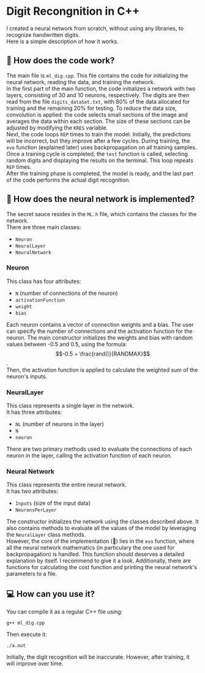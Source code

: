 # Digit Recongnition in C++
I created a neural network from scratch, without using any libraries, to recognize handwritten digits.  
Here is a simple description of how it works.

## 🚀 How does the code work?
The main file is `ml_dig.cpp`. This file contains the code for initializing the neural network, reading the data, and training the network.  
In the first part of the main function, the code initializes a network with two layers, consisting of 30 and 10 neurons, respectively. The digits are then read from the file `digits_dataSet.txt`, with 80% of the data allocated for training and the remaining 20% for testing. To reduce the data size, convolution is applied: the code selects small sections of the image and averages the data within each section. The size of these sections can be adjusted by modifying the `KRES` variable.  
Next, the code loops `REP` times to train the model. Initially, the predictions will be incorrect, but they improve after a few cycles. During training, the `evo` function (explained later) uses backpropagation on all training samples. Once a training cycle is completed, the `test` function is called, selecting random digits and displaying the results on the terminal. This loop repeats `REP` times.  
After the training phase is completed, the model is ready, and the last part of the code performs the actual digit recognition.

## 🥫 How does the neural network is implemented?
The secret sauce resides in the `ML.h` file, which contains the classes for the network.  
There are three main classes:
 - `Neuron`
 - `NeuralLayer`
 - `NeuralNetwork`

### Neuron
This class has four attributes:
- `N` (number of connections of the neuron)
- `activationFunction`
- `weight`
- `bias`

Each neuron contains a vector of connection weights and a bias. The user can specify the number of connections and the activation function for the neuron. The main constructor initializes the weights and bias with random values between -0.5 and 0.5, using the formula: $$-0.5 + \frac{rand()}{RANDMAX}$$.  
Then, the activation function is applied to calculate the weighted sum of the neuron's inputs.

### NeuralLayer
This class represents a single layer in the network.  
It has three attributes:
- `NL` (number of neurons in the layer)
- `N`
- `neuron`
  
There are two primary methods used to evaluate the connections of each neuron in the layer, calling the activation function of each neuron.

### Neural Network
This class represents the entire neural network.  
It has two attributes:
- `Inputs` (size of the input data)
- `NeuronsPerLayer`
  
The constructor initializes the network using the classes described above. It also contains methods to evaluate all the values of the model by leveraging the `NeuralLayer` class methods.  
However, the core of the implementation (🥫) lies in the `evo` function, where all the neural network mathematics (in particulary the one used for backpropagation) is handled. This function should deserves a detailed explanation by itself. I recommend to give it a look. Additionally, there are functions for calculating the cost function and printing the neural network's parameters to a file.

## 💻 How can you use it?
You can compile it as a regular C++ file using:
```
g++ ml_dig.cpp
```
Then execute it:
```
./a.out
```
Initially, the digit recognition will be inaccurate. However, after training, it will improve over time.











